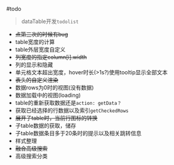 #todo

> dataTable开发`todolist`


+ ~~点第三次的时候有bug~~
+ table宽度的计算
+ table外层宽度自定义
+ ~~列宽度的指定column[i].width~~
+ 列的显示和隐藏
+ 单元格文本超出宽度，hover时长(>1s?)使用tooltip显示全部文本
+ ~~表头的自定义渲染~~
+ 数据rows为0时的视图(没有数据)
+ 数据加载中的视图(loading)
+ table的重新获取数据还是`action: getData？`
+ 获取已经选择的行数据以及索引`getCheckedRows`
+ ~~展开子table时，当前行图标的转换~~
+ 子table数据的获取，储存
+ 子table数据条目多于20条时的提示以及相关跳转信息
+ 样式整理
+ ~~融合高级搜索~~
+ 高级搜索分类
